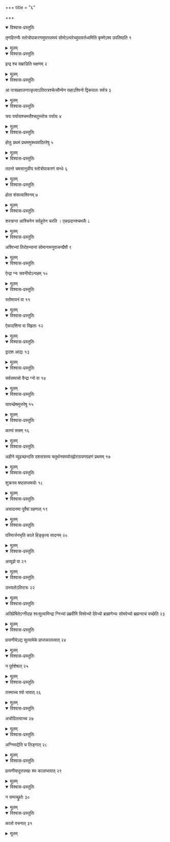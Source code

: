 +++
title = "६"

+++


<details open><summary>विश्वास-प्रस्तुतिः</summary>

तृणहिरण्यैः स्तोत्रोपाकरणमुपास्तमयं सोमोऽत्यरेच्युपावर्त्तध्वमिति कृष्णेऽश्व उपतिष्ठति १
</details>

<details><summary>मूलम्</summary>

तृणहिरण्यैः स्तोत्रोपाकरणमुपास्तमयं सोमोऽत्यरेच्युपावर्त्तध्वमिति कृष्णेऽश्व उपतिष्ठति १
</details>


<details open><summary>विश्वास-प्रस्तुतिः</summary>

इन्द्र श्च सम्राडिति भक्षणम् २
</details>

<details><summary>मूलम्</summary>

इन्द्र श्च सम्राडिति भक्षणम् २
</details>


<details open><summary>विश्वास-प्रस्तुतिः</summary>

आ पात्रप्रक्षालनात्कृत्वाऽतिरात्रश्चेत्सौम्येन सहाऽश्विनो द्विकपालः सर्वत्र ३
</details>

<details><summary>मूलम्</summary>

आ पात्रप्रक्षालनात्कृत्वाऽतिरात्रश्चेत्सौम्येन सहाऽश्विनो द्विकपालः सर्वत्र ३
</details>


<details open><summary>विश्वास-प्रस्तुतिः</summary>

त्रयः पर्यायाश्चमसैश्चतुस्तोत्रः पर्यायः ४
</details>

<details><summary>मूलम्</summary>

त्रयः पर्यायाश्चमसैश्चतुस्तोत्रः पर्यायः ४
</details>


<details open><summary>विश्वास-प्रस्तुतिः</summary>

होतुः प्रथमं प्रथममुक्थ्यवदितरेषु ५
</details>

<details><summary>मूलम्</summary>

होतुः प्रथमं प्रथममुक्थ्यवदितरेषु ५
</details>


<details open><summary>विश्वास-प्रस्तुतिः</summary>

तदन्ते चमसानुन्नीय स्तोत्रोपाकरणं सन्धेः ६
</details>

<details><summary>मूलम्</summary>

तदन्ते चमसानुन्नीय स्तोत्रोपाकरणं सन्धेः ६
</details>


<details open><summary>विश्वास-प्रस्तुतिः</summary>

होता शंसत्याश्विनम् ७
</details>

<details><summary>मूलम्</summary>

होता शंसत्याश्विनम् ७
</details>


<details open><summary>विश्वास-प्रस्तुतिः</summary>

शस्त्रान्त आश्चिनेन सर्वहुतेन चरति । एकप्रदानश्चमसैः ८
</details>

<details><summary>मूलम्</summary>

शस्त्रान्त आश्चिनेन सर्वहुतेन चरति । एकप्रदानश्चमसैः ८
</details>


<details open><summary>विश्वास-प्रस्तुतिः</summary>

अश्विभ्यां तिरोह्न्यानां सोमानामनुवाचनप्रैषौ ९
</details>

<details><summary>मूलम्</summary>

अश्विभ्यां तिरोह्न्यानां सोमानामनुवाचनप्रैषौ ९
</details>


<details open><summary>विश्वास-प्रस्तुतिः</summary>

ऐन्द्रा ग्नः सवनीयोऽन्वहम् १०
</details>

<details><summary>मूलम्</summary>

ऐन्द्रा ग्नः सवनीयोऽन्वहम् १०
</details>


<details open><summary>विश्वास-प्रस्तुतिः</summary>

स्तोमायनं वा ११
</details>

<details><summary>मूलम्</summary>

स्तोमायनं वा ११
</details>


<details open><summary>विश्वास-प्रस्तुतिः</summary>

ऐकादशिना वा विहृताः १२
</details>

<details><summary>मूलम्</summary>

ऐकादशिना वा विहृताः १२
</details>


<details open><summary>विश्वास-प्रस्तुतिः</summary>

द्वादश आद्यः १३
</details>

<details><summary>मूलम्</summary>

द्वादश आद्यः १३
</details>


<details open><summary>विश्वास-प्रस्तुतिः</summary>

सर्वसमासो वैन्द्रा ग्नो वा १४
</details>

<details><summary>मूलम्</summary>

सर्वसमासो वैन्द्रा ग्नो वा १४
</details>


<details open><summary>विश्वास-प्रस्तुतिः</summary>

यावच्छेषमुत्तरेषु १५
</details>

<details><summary>मूलम्</summary>

यावच्छेषमुत्तरेषु १५
</details>


<details open><summary>विश्वास-प्रस्तुतिः</summary>

काम्यं सत्त्रम् १६
</details>

<details><summary>मूलम्</summary>

काम्यं सत्त्रम् १६
</details>


<details open><summary>विश्वास-प्रस्तुतिः</summary>

अहीने व्यूढच्छन्दसि दशसत्रस्य चतुर्थनवमयोरह्नोराग्रयणग्रहणं प्रथमम् १७
</details>

<details><summary>मूलम्</summary>

अहीने व्यूढच्छन्दसि दशसत्रस्य चतुर्थनवमयोरह्नोराग्रयणग्रहणं प्रथमम् १७
</details>


<details open><summary>विश्वास-प्रस्तुतिः</summary>

शुक्रस्य षष्ठसप्तमयोः १८
</details>

<details><summary>मूलम्</summary>

शुक्रस्य षष्ठसप्तमयोः १८
</details>


<details open><summary>विश्वास-प्रस्तुतिः</summary>

असादनमा पूर्वेषां ग्रहणात् १९
</details>

<details><summary>मूलम्</summary>

असादनमा पूर्वेषां ग्रहणात् १९
</details>


<details open><summary>विश्वास-प्रस्तुतिः</summary>

परिमार्जनभृति काले हिङ्कृत्य सादनम् २०
</details>

<details><summary>मूलम्</summary>

परिमार्जनभृति काले हिङ्कृत्य सादनम् २०
</details>


<details open><summary>विश्वास-प्रस्तुतिः</summary>

अव्यूढो वा २१
</details>

<details><summary>मूलम्</summary>

अव्यूढो वा २१
</details>


<details open><summary>विश्वास-प्रस्तुतिः</summary>

उभयतोऽतिरात्रः २२
</details>

<details><summary>मूलम्</summary>

उभयतोऽतिरात्रः २२
</details>


<details open><summary>विश्वास-प्रस्तुतिः</summary>

अतिप्रेषितेऽग्नीदाह श्वःसुत्यामिन्द्रा ग्निभ्यां प्रब्रवीमि विश्वेभ्यो देवेभ्यो ब्राह्मणेभ्यः सोमपेभ्यो ब्रह्मन्वाचं यच्छेति २३
</details>

<details><summary>मूलम्</summary>

अतिप्रेषितेऽग्नीदाह श्वःसुत्यामिन्द्रा ग्निभ्यां प्रब्रवीमि विश्वेभ्यो देवेभ्यो ब्राह्मणेभ्यः सोमपेभ्यो ब्रह्मन्वाचं यच्छेति २३
</details>


<details open><summary>विश्वास-प्रस्तुतिः</summary>

प्रायणीयेऽद्य सुत्यामेके प्राप्तकालत्वात् २४
</details>

<details><summary>मूलम्</summary>

प्रायणीयेऽद्य सुत्यामेके प्राप्तकालत्वात् २४
</details>


<details open><summary>विश्वास-प्रस्तुतिः</summary>

न पूर्वशेषात् २५
</details>

<details><summary>मूलम्</summary>

न पूर्वशेषात् २५
</details>


<details open><summary>विश्वास-प्रस्तुतिः</summary>

तस्माच्च श्वो भावात् २६
</details>

<details><summary>मूलम्</summary>

तस्माच्च श्वो भावात् २६
</details>


<details open><summary>विश्वास-प्रस्तुतिः</summary>

अचोदितत्वाच्च २७
</details>

<details><summary>मूलम्</summary>

अचोदितत्वाच्च २७
</details>


<details open><summary>विश्वास-प्रस्तुतिः</summary>

अग्निमद्येति च लिङ्गात् २८
</details>

<details><summary>मूलम्</summary>

अग्निमद्येति च लिङ्गात् २८
</details>


<details open><summary>विश्वास-प्रस्तुतिः</summary>

प्रायणीयादुत्तरमहः श्वः कालाभावात् २९
</details>

<details><summary>मूलम्</summary>

प्रायणीयादुत्तरमहः श्वः कालाभावात् २९
</details>


<details open><summary>विश्वास-प्रस्तुतिः</summary>

न सम्पच्छ्रुतेः ३०
</details>

<details><summary>मूलम्</summary>

न सम्पच्छ्रुतेः ३०
</details>


<details open><summary>विश्वास-प्रस्तुतिः</summary>

कालो वचनात् ३१
</details>

<details><summary>मूलम्</summary>

कालो वचनात् ३१
</details>
  
